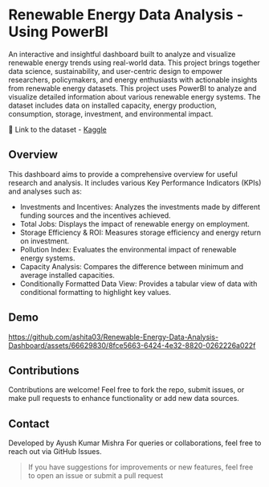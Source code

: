 #  Renewable Energy Data Analysis - Using PowerBI
An interactive and insightful dashboard built to analyze and visualize renewable energy trends using real-world data. This project brings together data science, sustainability, and user-centric design to empower researchers, policymakers, and energy enthusiasts with actionable insights from renewable energy datasets. This project uses PowerBI to analyze and visualize detailed information about various renewable energy systems. The dataset includes data on installed capacity, energy production, consumption, storage, investment, and environmental impact.

🔗 Link to the dataset - [Kaggle](https://www.kaggle.com/datasets/girumwondemagegn/dataset-for-renewable-energy-systems)


## Overview
This dashboard aims to provide a comprehensive overview for useful research and analysis. It includes various Key Performance Indicators (KPIs) and analyses such as:

* Investments and Incentives: Analyzes the investments made by different funding sources and the incentives achieved.
* Total Jobs: Displays the impact of renewable energy on employment.
* Storage Efficiency & ROI: Measures storage efficiency and energy return on investment.
* Pollution Index: Evaluates the environmental impact of renewable energy systems.
* Capacity Analysis: Compares the difference between minimum and average installed capacities.
* Conditionally Formatted Data View: Provides a tabular view of data with conditional formatting to highlight key values.


## Demo
https://github.com/ashita03/Renewable-Energy-Data-Analysis-Dashboard/assets/66629830/8fce5663-6424-4e32-8820-0262226a022f

## Contributions
Contributions are welcome! Feel free to fork the repo, submit issues, or make pull requests to enhance functionality or add new data sources.

## Contact
Developed by Ayush Kumar Mishra
For queries or collaborations, feel free to reach out via GitHub Issues.






> If you have suggestions for improvements or new features, feel free to open an issue or submit a pull request


